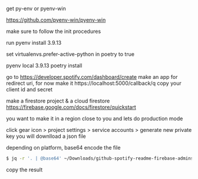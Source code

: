 get py-env or pyenv-win

https://github.com/pyenv-win/pyenv-win

make sure to follow the init procedures

run pyenv install 3.9.13

set virtualenvs.prefer-active-python in poetry to true

pyenv local 3.9.13
poetry install

go to https://developer.spotify.com/dashboard/create
make an app
for redirect uri, for now make it  https://localhost:5000/callback/q
copy your client id and secret

make a firestore project & a cloud firestore 
https://firebase.google.com/docs/firestore/quickstart

you want to make it in a region close to you
and lets do production mode 

click gear icon > project settings > service accounts > generate new private key
you will downlload a json file

depending on platform, base64 encode the file

```sh
$ jq -r '. | @base64' ~/Downloads/github-spotify-readme-firebase-adminsdk.json
```

copy the result
